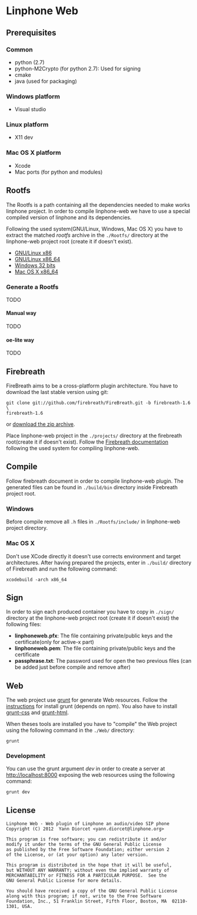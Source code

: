 Linphone Web
============

Prerequisites
-------------

### Common
* python (2.7)
* python-M2Crypto (for python 2.7): Used for signing
* cmake
* java (used for packaging)

### Windows platform
* Visual studio

### Linux platform
* X11 dev

### Mac OS X platform
* Xcode
* Mac ports (for python and modules)

Rootfs
------
The Rootfs is a path containing all the dependencies needed to make works 
linphone project. In order to compile linphone-web we have to use a special
compiled version of linphone and its dependencies.

Following the used system(GNU/Linux, Windows, Mac OS X) you have to extract the
matched *rootfs* archive in the `./Rootfs/` directory at the linphone-web
project root (create it if doesn't exist).

* [GNU/Linux x86](http://www.linphone.org/rootfs/linphone-rootfs-linphone-webplugin-linux-x86.tar.gz)
* [GNU/Linux x86_64](http://www.linphone.org/rootfs/linphone-rootfs-linphone-webplugin-linux-x86_64.tar.gz)
* [Windows 32 bits](http://www.linphone.org/rootfs/linphone-rootfs-linphone-webplugin-windows.tar.gz)
* [Mac OS X x86_64](http://www.linphone.org/rootfs/linphone-rootfs-linphone-webplugin-darwin.tar.gz)


### Generate a Rootfs
TODO
#### Manual way
TODO
#### oe-lite way
TODO


Firebreath
----------
FireBreath aims to be a cross-platform plugin architecture. You have to
download the last stable version using git:

    git clone git://github.com/firebreath/FireBreath.git -b firebreath-1.6 \
    firebreath-1.6

or [download the zip archive](https://github.com/firebreath/FireBreath/zipball/firebreath-1.6).

Place linphone-web project in the `./projects/` directory at the firebreath
root(create it if doesn't exist). Follow the [Firebreath documentation](http://www.firebreath.org/display/documentation/Building+FireBreath+Plugins)
following the used system for compiling linphone-web.


Compile
-------
Follow firebreath document in order to compile linphone-web plugin. 
The generated files can be found in `./build/bin` directory inside
Firebreath project root. 

### Windows
Before compile remove all `.h` files in `./Rootfs/include/` in linphone-web
project directory.

### Mac OS X
Don't use XCode directly it doesn't use corrects environment and target 
architectures. After having prepared the projects, enter in `./build/`
directory of Firebreath and run the following command:

    xcodebuild -arch x86_64


Sign
---
In order to sign each produced container you have to copy in `./sign/` 
directory at the linphone-web project root (create it if doesn't exist) the 
following files:

* **linphoneweb.pfx**: The file containing private/public keys and the 
certificate(only for active-x part)
* **linphoneweb.pem**: The file containing private/public keys and the 
certificate
* **passphrase.txt**: The password used for open the two previous files 
(can be added just before compile and remove after)


Web
---
The web project use [grunt](http://gruntjs.com/) for generate Web resources.
Follow the [instructions](https://github.com/gruntjs/grunt) for install grunt
(depends on npm). You also have to install
[grunt-css](https://github.com/jzaefferer/grunt-css) and
[grunt-html](https://github.com/jzaefferer/grunt-html).

When theses tools are installed you have to "compile" the Web project using
the following command in the `./Web/` directory:

    grunt


### Development
You can use the grunt argument *dev* in order to create a server at
[http://localhost:8000](http://localhost:8000) exposing the web resources
using the following command:

    grunt dev


License
-------

	Linphone Web - Web plugin of Linphone an audio/video SIP phone
	Copyright (C) 2012  Yann Diorcet <yann.diorcet@linphone.org>	
	
	This program is free software; you can redistribute it and/or
	modify it under the terms of the GNU General Public License
	as published by the Free Software Foundation; either version 2
	of the License, or (at your option) any later version.

	This program is distributed in the hope that it will be useful,
	but WITHOUT ANY WARRANTY; without even the implied warranty of
	MERCHANTABILITY or FITNESS FOR A PARTICULAR PURPOSE.  See the
	GNU General Public License for more details.
	
	You should have received a copy of the GNU General Public License
	along with this program; if not, write to the Free Software
	Foundation, Inc., 51 Franklin Street, Fifth Floor, Boston, MA  02110-1301, USA.
